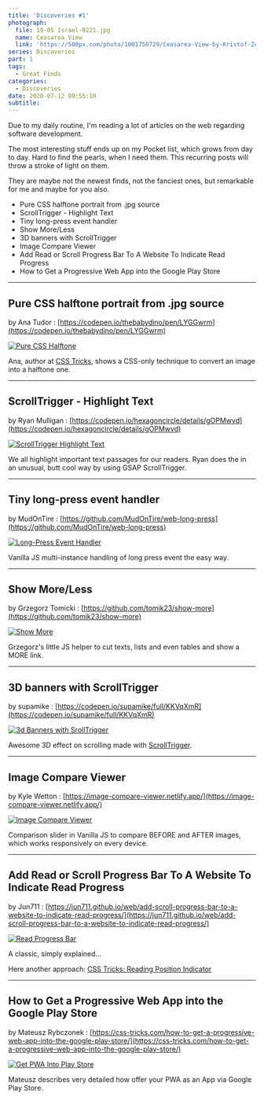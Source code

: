 ```yaml
---
title: 'Discoveries #1'
photograph:
  file: 19-05 Israel-0221.jpg
  name: Ceasarea View
  link: 'https://500px.com/photo/1001750729/Ceasarea-View-by-Kristof-Zerbe'
series: Discoveries
part: 1
tags:
  - Great Finds
categories:
  - Discoveries
date: 2020-07-12 09:55:10
subtitle:
---
```

Due to my daily routine, I'm reading a lot of articles on the web regarding software development. 

The most interesting stuff ends up on my Pocket list, which grows from day to day. Hard to find the pearls, when I need them. This recurring posts will throw a stroke of light on them.

They are maybe not the newest finds, not the fanciest ones, but remarkable for me and maybe for you also.

* Pure CSS halftone portrait from .jpg source
* ScrollTrigger - Highlight Text
* Tiny long-press event handler
* Show More/Less
* 3D banners with ScrollTrigger
* Image Compare Viewer
* Add Read or Scroll Progress Bar To A Website To Indicate Read Progress
* How to Get a Progressive Web App into the Google Play Store

<!-- more -->

--- 

## Pure CSS halftone portrait from .jpg source
by Ana Tudor : [https://codepen.io/thebabydino/pen/LYGGwrm](https://codepen.io/thebabydino/pen/LYGGwrm)

[![Pure CSS Halftone](Discoveries-1/pure-css-halftone.jpg)](https://codepen.io/thebabydino/pen/LYGGwrm)

Ana, author at [CSS Tricks](https://css-tricks.com/author/thebabydino/), shows a CSS-only technique to convert an image into a halftone one.

---

## ScrollTrigger - Highlight Text
by Ryan Mulligan : [https://codepen.io/hexagoncircle/details/gOPMwvd](https://codepen.io/hexagoncircle/details/gOPMwvd)

[![ScrollTrigger Highlight Text](Discoveries-1/scrolltrigger-highlight-text.jpg)](https://codepen.io/hexagoncircle/details/gOPMwvd)

We all highlight important text passages for our readers. Ryan does the in an unusual, butt cool way by using GSAP ScrollTrigger.

--- 

## Tiny long-press event handler
by MudOnTire : [https://github.com/MudOnTire/web-long-press](https://github.com/MudOnTire/web-long-press)

[![Long-Press Event Handler](Discoveries-1/long-press-event-handler.jpg)](https://github.com/MudOnTire/web-long-press)

Vanilla JS multi-instance handling of long press event the easy way.

---

## Show More/Less
by Grzegorz Tomicki : [https://github.com/tomik23/show-more](https://github.com/tomik23/show-more)

[![Show More](Discoveries-1/show-more.jpg)](https://github.com/tomik23/show-more)

Grzegorz's little JS helper to cut texts, lists and even tables and show a MORE link.

---

## 3D banners with ScrollTrigger
by supamike : [https://codepen.io/supamike/full/KKVqXmR](https://codepen.io/supamike/full/KKVqXmR)

[![3d Banners with SrollTrigger](Discoveries-1/3d-banners-scrolltrigger.jpg)](https://codepen.io/supamike/full/KKVqXmR)

Awesome 3D effect on scrolling made with [ScrollTrigger](https://greensock.com/scrolltrigger/).

---

## Image Compare Viewer
by Kyle Wetton : [https://image-compare-viewer.netlify.app/](https://image-compare-viewer.netlify.app/)

[![Image Compare Viewer](Discoveries-1/image-compare-viewer.jpg)](https://image-compare-viewer.netlify.app/)

Comparison slider in Vanilla JS to compare BEFORE and AFTER images, which works responsively on every device.

---

## Add Read or Scroll Progress Bar To A Website To Indicate Read Progress
by Jun711 : [https://jun711.github.io/web/add-scroll-progress-bar-to-a-website-to-indicate-read-progress/](https://jun711.github.io/web/add-scroll-progress-bar-to-a-website-to-indicate-read-progress/)

[![Read Progress Bar](Discoveries-1/read-progress-bar.jpg)](https://jun711.github.io/web/add-scroll-progress-bar-to-a-website-to-indicate-read-progress/)

A classic, simply explained...

Here another approach: [CSS Tricks: Reading Position Indicator](https://css-tricks.com/reading-position-indicator/)

---

## How to Get a Progressive Web App into the Google Play Store
by Mateusz Rybczonek : [https://css-tricks.com/how-to-get-a-progressive-web-app-into-the-google-play-store/](https://css-tricks.com/how-to-get-a-progressive-web-app-into-the-google-play-store/)

[![Get PWA Into Play Store](Discoveries-1/get-pwa-into-play-store.jpg)](https://css-tricks.com/how-to-get-a-progressive-web-app-into-the-google-play-store/)

Mateusz describes very detailed how offer your PWA as an App via Google Play Store.
